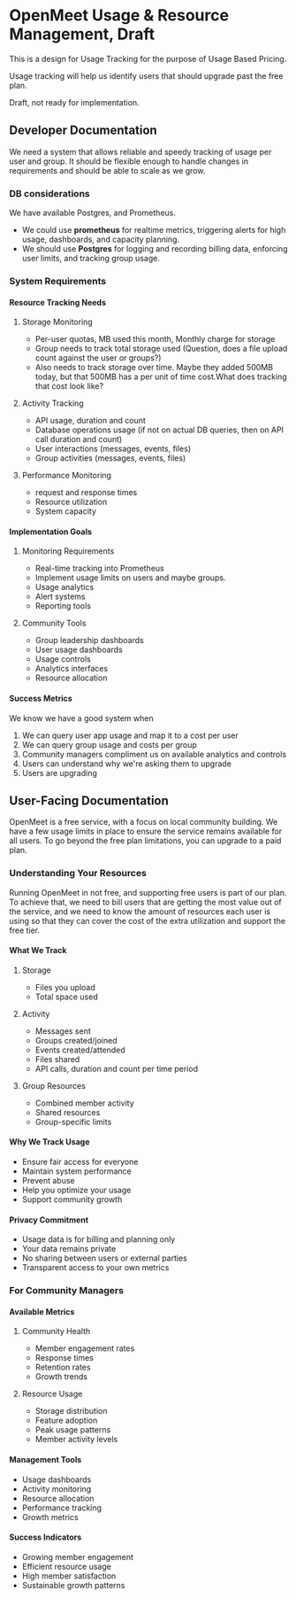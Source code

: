 # OpenMeet Usage & Resource Management, Draft

This is a design for Usage Tracking for the purpose of Usage Based Pricing.

Usage tracking will help us identify users that should upgrade past the free plan.

Draft, not ready for implementation.

## Developer Documentation

We need a system that allows reliable and speedy tracking of usage per user and group.  It should be flexible enough to handle changes in requirements and should be able to scale as we grow.

### DB considerations

We have available Postgres, and Prometheus.

- We could use **prometheus** for realtime metrics, triggering alerts for high usage, dashboards, and capacity planning.
- We should use **Postgres** for logging and recording billing data, enforcing user limits, and tracking group usage.

### System Requirements

#### Resource Tracking Needs

1. Storage Monitoring
   - Per-user quotas, MB used this month, Monthly charge for storage
   - Group needs to track total storage used (Question, does a file upload count against the user or groups?)
   - Also needs to track storage over time.  Maybe they added 500MB today, but that 500MB has a per unit of time cost.What does tracking that cost look like?

2. Activity Tracking
   - API usage, duration and count
   - Database operations usage (if not on actual DB queries, then on API call duration and count)
   - User interactions (messages, events, files)
   - Group activities (messages, events, files)

3. Performance Monitoring
   - request and response times
   - Resource utilization
   - System capacity

#### Implementation Goals

1. Monitoring Requirements
   - Real-time tracking into Prometheus
   - Implement usage limits on users and maybe groups.
   - Usage analytics
   - Alert systems
   - Reporting tools

2. Community Tools
   - Group leadership dashboards
   - User usage dashboards
   - Usage controls
   - Analytics interfaces
   - Resource allocation

#### Success Metrics

We know we have a good system when 

1. We can query user app usage and map it to a cost per user
2. We can query group usage and costs per group
3. Community managers compliment us on available analytics and controls
4. Users can understand why we're asking them to upgrade
5. Users are upgrading

## User-Facing Documentation

OpenMeet is a free service, with a focus on local community building.  We have a few usage limits in place to ensure the service remains available for all users. To go beyond the free plan limitations, you can upgrade to a paid plan.  

### Understanding Your Resources

Running OpenMeet in not free, and supporting free users is part of our plan.  To achieve that, we need to bill users that are getting the most value out of the service, and we need to know the amount of resources each user is using so that they can cover the cost of the extra utilization and support the free tier.

#### What We Track

1. Storage
   - Files you upload
   - Total space used

2. Activity
   - Messages sent
   - Groups created/joined
   - Events created/attended
   - Files shared
   - API calls, duration and count per time period

3. Group Resources
   - Combined member activity
   - Shared resources
   - Group-specific limits

#### Why We Track Usage

- Ensure fair access for everyone
- Maintain system performance
- Prevent abuse
- Help you optimize your usage
- Support community growth

#### Privacy Commitment

- Usage data is for billing and planning only
- Your data remains private
- No sharing between users or external parties
- Transparent access to your own metrics

### For Community Managers

#### Available Metrics

1. Community Health
   - Member engagement rates
   - Response times
   - Retention rates
   - Growth trends

2. Resource Usage
   - Storage distribution
   - Feature adoption
   - Peak usage patterns
   - Member activity levels

#### Management Tools

- Usage dashboards
- Activity monitoring
- Resource allocation
- Performance tracking
- Growth metrics

#### Success Indicators

- Growing member engagement
- Efficient resource usage
- High member satisfaction
- Sustainable growth patterns
